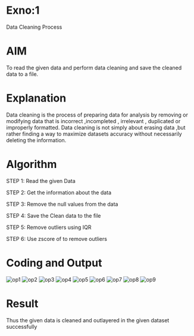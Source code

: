 # Exno:1
Data Cleaning Process

# AIM
To read the given data and perform data cleaning and save the cleaned data to a file.

# Explanation
Data cleaning is the process of preparing data for analysis by removing or modifying data that is incorrect ,incompleted , irrelevant , duplicated or improperly formatted. Data cleaning is not simply about erasing data ,but rather finding a way to maximize datasets accuracy without necessarily deleting the information.

# Algorithm
STEP 1: Read the given Data

STEP 2: Get the information about the data

STEP 3: Remove the null values from the data

STEP 4: Save the Clean data to the file

STEP 5: Remove outliers using IQR

STEP 6: Use zscore of to remove outliers

# Coding and Output
![op1](image-1.png)
![op2](image-2.png)
![op3](image-3.png)
![op4](image-4.png)
![op5](image-5.png)
![op6](image-6.png)
![op7](image-7.png)
![op8](image-8.png)
![op9](image-9.png)
# Result
Thus the given data is cleaned and outlayered in the given dataset successfully
